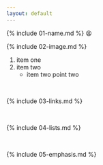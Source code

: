 ```yaml
---
layout: default
---
```


{% include 01-name.md %}
:tired_face:
<br>

{% include 02-image.md %}
1. item one
2. item two
    - item two point two
<br>

{% include 03-links.md %}

<br>

{% include 04-lists.md %}

<br>

{% include 05-emphasis.md %}
